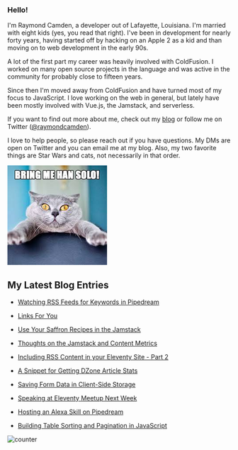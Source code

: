 ### Hello!

I'm Raymond Camden, a developer out of Lafayette, Louisiana. I'm married with eight kids (yes, you read that right). I've been in development for nearly forty years, having started off by hacking on an Apple 2 as a kid and than moving on to web development in the early 90s.

A lot of the first part my career was heavily involved with ColdFusion. I worked on many open source projects in the language and was active in the community for probably close to fifteen years. 

Since then I'm moved away from ColdFusion and have turned most of my focus to JavaScript. I love working on the web in general, but lately have been mostly involved with Vue.js, the Jamstack, and serverless. 

If you want to find out more about me, check out my [blog](https://www.raymondcamden.com) or follow me on Twitter ([@raymondcamden](https://twitter.com/raymondcamden)). 

I love to help people, so please reach out if you have questions. My DMs are open on Twitter and you can email me at my blog. Also, my two favorite things are Star Wars and cats, not necessarily in that order.

![Star Wars cat](https://raw.githubusercontent.com/cfjedimaster/cfjedimaster/master/cat.jpg)

<!-- RSS -->
## My Latest Blog Entries

* [Watching RSS Feeds for Keywords in Pipedream](https://www.raymondcamden.com/2022/04/19/watching-rss-feeds-for-keywords-in-pipedream)

* [Links For You](https://www.raymondcamden.com/2022/04/17/links-for-you)

* [Use Your Saffron Recipes in the Jamstack](https://www.raymondcamden.com/2022/04/11/use-your-saffron-recipes-in-the-jamstack)

* [Thoughts on the Jamstack and Content Metrics](https://www.raymondcamden.com/2022/04/06/thoughts-on-jamstack-and-content-metrics)

* [Including RSS Content in your Eleventy Site - Part 2](https://www.raymondcamden.com/2022/04/03/including-rss-content-in-your-eleventy-site-part-2)

* [A Snippet for Getting DZone Article Stats](https://www.raymondcamden.com/2022/03/30/a-snippet-for-getting-dzone-article-stats)

* [Saving Form Data in Client-Side Storage](https://www.raymondcamden.com/2022/03/27/saving-form-data-in-client-side-storage)

* [Speaking at Eleventy Meetup Next Week](https://www.raymondcamden.com/2022/03/24/speaking-at-eleventy-meetup-next-week)

* [Hosting an Alexa Skill on Pipedream](https://www.raymondcamden.com/2022/03/17/hosting-an-alexa-skill-on-pipedream)

* [Building Table Sorting and Pagination in JavaScript](https://www.raymondcamden.com/2022/03/14/building-table-sorting-and-pagination-in-javascript)

<!-- ENDRSS -->

![counter](https://enzy20r2pibx5pb.m.pipedream.net)

